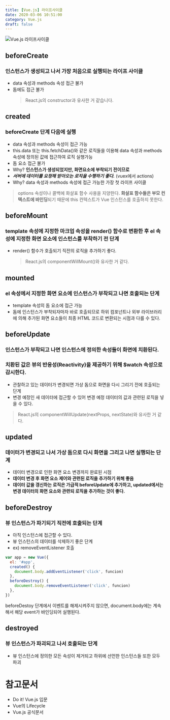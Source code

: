 ```yaml
---
title: [Vue.js] 라이프사이클
date: 2020-03-06 10:51:00
category: Vue.js
draft: false
---
```


<img src="https://kr.vuejs.org/images/lifecycle.png" alt="Vue.js 라이프사이클">

## beforeCreate

### 인스턴스가 생성되고 나서 가장 처음으로 실행되는 라이프 사이클

- data 속성과 methods 속성 접근 불가
- 돔에도 접근 불가
  > React.js의 constructor과 유사한 거 같습니다.

## created

### beforeCreate 단계 다음에 실행

- data 속성과 methods 속성이 접근 가능
- this.data 또는 this.fetchData()와 같은 로직들을 이용해 data 속성과 methods 속성에 정의된 값에 접근하여 로직 실행가능
- 돔 요소 접근 불가
- Why? **인스턴스가 생성되었지만, 화면요소에 부착되기 전이므로**
- **_서버에 데이터를 요청해 받아오는 로직을 수행하기 좋다._** (vuex에서 actions)
- Why? data 속성과 methods 속성에 접근 가능한 가장 첫 라이프 사이클

> options 속성이나 콜백에 화살표 함수 사용을 지양한다. **화살표 함수들은 부모 컨텍스트에 바인딩**되기 때문에 this 컨텍스트가 Vue 인스턴스를 호출하지 못한다.

## beforeMount

### template 속성에 지정한 마크업 속성을 render() 함수로 변환한 후 el 속성에 지정한 화면 요소에 인스턴스를 부착하기 전 단계

- render() 함수가 호출되기 직전의 로직을 추가하기 좋다.
  > React.js의 componentWillMount()와 유사한 거 같다.

## mounted

### el 속성에서 지정한 화면 요소에 인스턴스가 부착되고 나면 호출되는 단계

- template 속성의 돔 요소에 접근 가능
- 돔에 인스턴스가 부착되자마자 바로 호출되므로 하위 컴포넌트나 외부 라이브러리에 의해 추가된 화면 요소들이 최종 HTML 코드로 변환되는 시점과 다를 수 있다.

## beforeUpdate

### 인스턴스가 부착되고 나면 인스턴스에 정의한 속성들이 화면에 치환된다.

### 치환된 값은 뷰의 반응성(Reactivity)을 제공하기 위해 \$watch 속성으로 감시한다.

- 관찰하고 있는 데이터가 변경되면 가상 돔으로 화면을 다시 그리기 전에 호출되는 단계
- 변경 예정인 새 데이터에 접근할 수 있어 변경 예정 데이터의 값과 관련된 로직을 넣을 수 있다.

> React.js의 componentWillUpdate(nextProps, nextState)와 유사한 거 같다.

## updated

### 데이터가 변경되고 나서 가상 돔으로 다시 화면을 그리고 나면 실행되는 단계

- 데이터 변경으로 인한 화면 요소 변경까지 완료된 시점
- **데이터 변경 후 화면 요소 제어와 관련된 로직을 추가하기 위해 좋음**
- **데이터 값을 갱신하는 로직은 가급적 beforeUpdate에 추가하고, updated에서는 변경 데이터의 화면 요소와 관련되 로직을 추가하는 것이 좋다.**

## beforeDestroy

### 뷰 인스턴스가 파기되기 직전에 호출되는 단계

- 아직 인스턴스에 접근할 수 있다.
- 뷰 인스턴스의 데이터를 삭제하기 좋은 단계
- ex) removeEventListener 호출

```javascript
var app = new Vue({
  el: '#app',
  created() {
    document.body.addEventListener('click', funcion)
  },
  beforeDestroy() {
    document.body.removeEventListener('click', funcion)
  },
})
```

beforeDestoy 단계에서 이벤트를 해제시켜주지 않으면, document.body에는 계속해서 해당 event가 바인딩되어 실행된다.

## destroyed

### 뷰 인스턴스가 파괴되고 나서 호출되는 단계

- 뷰 인스턴스에 정의한 모든 속성이 제거되고 하위에 선언한 인스턴스들 또한 모두 파괴

# 참고문서

- <a src="http://www.yes24.com/Product/Goods/58206961">Do it! Vue.js 입문</a>
- <a src="https://blog.martinwork.co.kr/vuejs/2018/02/05/vue-lifecycle-hooks.html">Vue의 Lifecycle</a>
- <a src="https://kr.vuejs.org/v2/api/#updated">Vue.js 공식문서</a>

